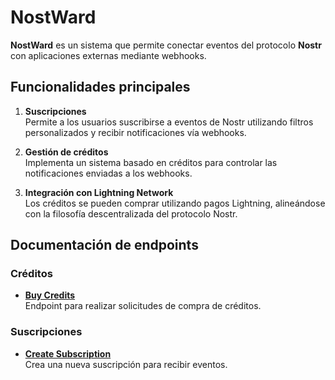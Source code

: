 # NostWard

**NostWard** es un sistema que permite conectar eventos del protocolo **Nostr** con aplicaciones externas mediante webhooks.

## Funcionalidades principales

1. **Suscripciones**  
   Permite a los usuarios suscribirse a eventos de Nostr utilizando filtros personalizados y recibir notificaciones vía webhooks.

2. **Gestión de créditos**  
   Implementa un sistema basado en créditos para controlar las notificaciones enviadas a los webhooks.

3. **Integración con Lightning Network**  
   Los créditos se pueden comprar utilizando pagos Lightning, alineándose con la filosofía descentralizada del protocolo Nostr.

## Documentación de endpoints

### Créditos
- [**Buy Credits**](./api-doc/credits/buy_credits.md)  
  Endpoint para realizar solicitudes de compra de créditos.

### Suscripciones
- [**Create Subscription**](./api-doc/subscriptions/create_subscription.md)  
  Crea una nueva suscripción para recibir eventos.  
